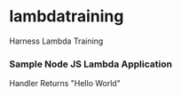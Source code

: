 # lambdatraining
Harness Lambda Training 

### Sample Node JS Lambda Application

Handler Returns "Hello World"

